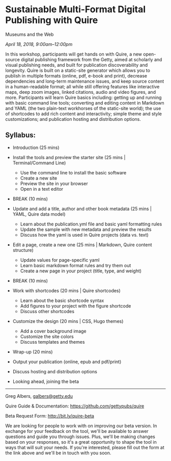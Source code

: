 # Sustainable Multi-Format Digital Publishing with Quire

Museums and the Web

*April 18, 2018, 9:00am–12:00pm*

In this workshop, participants will get hands on with Quire, a new open-source digital publishing framework from the Getty, aimed at scholarly and visual publishing needs, and built for publication discoverability and longevity. Quire is built on a static-site generator which allows you to publish in multiple formats (online, pdf, e-book and print), decrease dependencies and long-term maintenance issues, and keep source content in a human-readable format; all while still offering features like interactive maps, deep zoom images, linked citations, audio and video figures, and more. Participants will learn Quire basics including: getting up and running with basic command line tools; converting and editing content in Markdown and YAML (the two plain-text workhorses of the static-site world); the use of shortcodes to add rich content and interactivity; simple theme and style customizations; and publication hosting and distribution options.

## Syllabus:

- Introduction (25 mins)

- Install the tools and preview the starter site (25 mins | Terminal/Command Line)
  - Use the command line to install the basic software
  - Create a new site
  - Preview the site in your browser
  - Open in a text editor


- BREAK (10 mins)

- Update and add a title, author and other book metadata (25 mins | YAML, Quire data model)
  - Learn about the publication.yml file and basic yaml formatting rules
  - Update the sample with new metadata and preview the results
  - Discuss how the yaml is used in Quire projects (data vs. text)


- Edit a page, create a new one (25 mins | Markdown, Quire content structure)
  - Update values for page-specific yaml
  - Learn basic markdown format rules and try them out
  - Create a new page in your project (title, type, and weight)


- BREAK (10 mins)

- Work with shortcodes (20 mins | Quire shortcodes)
  - Learn about the basic shortcode syntax
  - Add figures to your project with the figure shortcode
  - Discuss other shortcodes


- Customize the design (20 mins | CSS, Hugo themes)
  - Add a cover background image
  - Customize the site colors
  - Discuss templates and themes


-  Wrap-up (20 mins)
  - Output your publication (online, epub and pdf/print)
  - Discuss hosting and distribution options
  - Looking ahead, joining the beta

---

Greg Albers, galbers@getty.edu

Quire Guide & Documentation: https://github.com/gettypubs/quire

Beta Request Form: http://bit.ly/quire-beta

We are looking for people to work with on improving our beta version. In exchange for your feedback on the tool, we'll be available to answer questions and guide you through issues. Plus, we'll be making changes based on your responses, so it's a great opportunity to shape the tool in ways that will suit your needs. If you're interested, please fill out the form at the link above and we'll be in touch with you soon.
